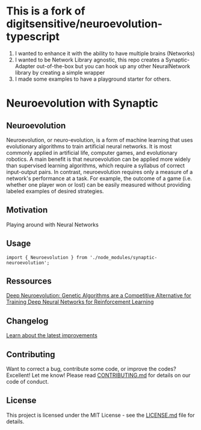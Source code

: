 # This is a fork of digitsensitive/neuroevolution-typescript
1. I wanted to enhance it with the ability to have multiple brains (Networks)
2. I wanted to be Network Library agnostic, this repo creates a Synaptic-Adapter out-of-the-box
but you can hook up any other NeuralNetwork library by creating a simple wrapper
3. I made some examples to have a playground starter for others.

# Neuroevolution with Synaptic


## Neuroevolution

Neuroevolution, or neuro-evolution, is a form of machine learning that uses evolutionary algorithms to train artificial neural networks. It is most commonly applied in artificial life, computer games, and evolutionary robotics. A main benefit is that neuroevolution can be applied more widely than supervised learning algorithms, which require a syllabus of correct input-output pairs. In contrast, neuroevolution requires only a measure of a network's performance at a task. For example, the outcome of a game (i.e. whether one player won or lost) can be easily measured without providing labeled examples of desired strategies.

## Motivation

Playing around with Neural Networks

## Usage

`import { Neuroevolution } from './node_modules/synaptic-neuroevolution';`


## Ressources

[Deep Neuroevolution: Genetic Algorithms are a Competitive Alternative for
Training Deep Neural Networks for Reinforcement Learning](https://arxiv.org/pdf/1712.06567.pdf)  

## Changelog

[Learn about the latest improvements](https://github.com/nickwinger/synaptic-neuroevolution/blob/master/CHANGELOG.md)

## Contributing

Want to correct a bug, contribute some code, or improve the codes? Excellent! Let me know!
Please read [CONTRIBUTING.md](https://github.com/nickwinger/synaptic-neuroevolution/blob/master/CONTRIBUTING.md) for details on our code of conduct.

## License

This project is licensed under the MIT License - see the [LICENSE.md](https://github.com/nickwinger/synaptic-neuroevolution/blob/master/LICENSE) file for details.
